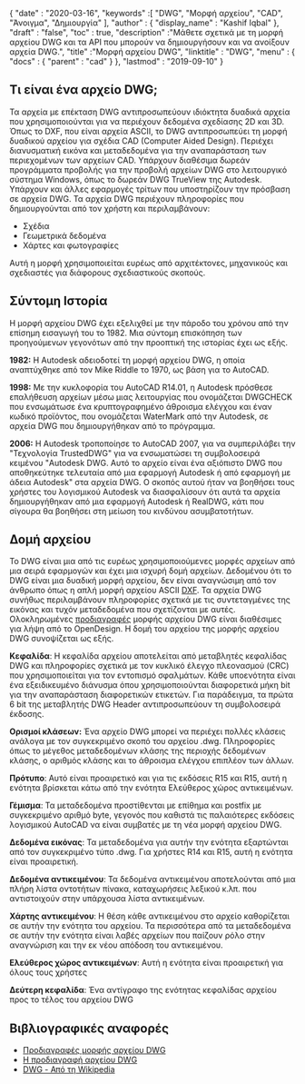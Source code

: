 {
  "date" : "2020-03-16",
  "keywords" :[ "DWG", "Μορφή αρχείου", "CAD", "Άνοιγμα", "Δημιουργία" ],
  "author" : {
    "display_name" : "Kashif Iqbal"
},
  "draft" : "false",
  "toc" : true,
  "description" :"Μάθετε σχετικά με τη μορφή αρχείου DWG και τα API που μπορούν να δημιουργήσουν και να ανοίξουν αρχεία DWG.",
  "title" :"Μορφή αρχείου DWG",
  "linktitle" : "DWG",
  "menu" : {
    "docs" : {
      "parent" : "cad"
}
},
  "lastmod" : "2019-09-10"
}

## Τι είναι ένα αρχείο DWG;

Τα αρχεία με επέκταση DWG αντιπροσωπεύουν ιδιόκτητα δυαδικά αρχεία που χρησιμοποιούνται για να περιέχουν δεδομένα σχεδίασης 2D και 3D. Όπως το DXF, που είναι αρχεία ASCII, το DWG αντιπροσωπεύει τη μορφή δυαδικού αρχείου για σχέδια CAD (Computer Aided Design). Περιέχει διανυσματική εικόνα και μεταδεδομένα για την αναπαράσταση των περιεχομένων των αρχείων CAD. Υπάρχουν διαθέσιμα δωρεάν προγράμματα προβολής για την προβολή αρχείων DWG στο λειτουργικό σύστημα Windows, όπως το δωρεάν DWG TrueView της Autodesk. Υπάρχουν και άλλες εφαρμογές τρίτων που υποστηρίζουν την πρόσβαση σε αρχεία DWG. Τα αρχεία DWG περιέχουν πληροφορίες που δημιουργούνται από τον χρήστη και περιλαμβάνουν:

* Σχέδια
* Γεωμετρικά δεδομένα
* Χάρτες και φωτογραφίες

Αυτή η μορφή χρησιμοποιείται ευρέως από αρχιτέκτονες, μηχανικούς και σχεδιαστές για διάφορους σχεδιαστικούς σκοπούς.

## Σύντομη Ιστορία ##

Η μορφή αρχείου DWG έχει εξελιχθεί με την πάροδο του χρόνου από την επίσημη εισαγωγή του το 1982. Μια σύντομη επισκόπηση των προηγούμενων γεγονότων από την προοπτική της ιστορίας έχει ως εξής.

**1982:** Η Autodesk αδειοδοτεί τη μορφή αρχείου DWG, η οποία αναπτύχθηκε από τον Mike Riddle το 1970, ως βάση για το AutoCAD.

**1998:** Με την κυκλοφορία του AutoCAD R14.01, η Autodesk πρόσθεσε επαλήθευση αρχείων μέσω μιας λειτουργίας που ονομάζεται DWGCHECK που ενσωμάτωσε ένα κρυπτογραφημένο άθροισμα ελέγχου και έναν κωδικό προϊόντος, που ονομάζεται WaterMark από την Autodesk, σε αρχεία DWG που δημιουργήθηκαν από το πρόγραμμα.

**2006:** Η Autodesk τροποποίησε το AutoCAD 2007, για να συμπεριλάβει την "Τεχνολογία TrustedDWG" για να ενσωματώσει τη συμβολοσειρά κειμένου "Autodesk DWG. Αυτό το αρχείο είναι ένα αξιόπιστο DWG που αποθηκεύτηκε τελευταία από μια εφαρμογή Autodesk ή από εφαρμογή με άδεια Autodesk" στα αρχεία DWG. Ο σκοπός αυτού ήταν να βοηθήσει τους χρήστες του λογισμικού Autodesk να διασφαλίσουν ότι αυτά τα αρχεία δημιουργήθηκαν από μια εφαρμογή Autodesk ή RealDWG, κάτι που σίγουρα θα βοηθήσει στη μείωση του κινδύνου ασυμβατοτήτων.

## Δομή αρχείου ##

Το DWG είναι μια από τις ευρέως χρησιμοποιούμενες μορφές αρχείων από μια σειρά εφαρμογών και έχει μια ισχυρή δομή αρχείων. Δεδομένου ότι το DWG είναι μια δυαδική μορφή αρχείου, δεν είναι αναγνώσιμη από τον άνθρωπο όπως η απλή μορφή αρχείου ASCII [DXF](/el/cad/dxf/). Τα αρχεία DWG συνήθως περιλαμβάνουν πληροφορίες σχετικά με τις συντεταγμένες της εικόνας και τυχόν μεταδεδομένα που σχετίζονται με αυτές. Ολοκληρωμένες [προδιαγραφές](https://www.opendesign.com/files/guestdownloads/OpenDesign_Specification_for_.dwg_files.pdf) μορφής αρχείου DWG είναι διαθέσιμες για λήψη από το OpenDesign. Η δομή του αρχείου της μορφής αρχείου DWG συνοψίζεται ως εξής.

**Κεφαλίδα**: Η κεφαλίδα αρχείου αποτελείται από μεταβλητές κεφαλίδας DWG και πληροφορίες σχετικά με τον κυκλικό έλεγχο πλεονασμού (CRC) που χρησιμοποιείται για τον εντοπισμό σφαλμάτων. Κάθε υποενότητα είναι ένα εξειδικευμένο διάνυσμα όπου χρησιμοποιούνται διαφορετικά μήκη bit για την αναπαράσταση διαφορετικών ετικετών. Για παράδειγμα, τα πρώτα 6 bit της μεταβλητής DWG Header αντιπροσωπεύουν τη συμβολοσειρά έκδοσης.

**Ορισμοί κλάσεων:** Ένα αρχείο DWG μπορεί να περιέχει πολλές κλάσεις ανάλογα με τον συγκεκριμένο σκοπό του αρχείου .dwg. Πληροφορίες όπως το μέγεθος μεταδεδομένων κλάσης της περιοχής δεδομένων κλάσης, ο αριθμός κλάσης και το άθροισμα ελέγχου επιπλέον των άλλων.

**Πρότυπο**: Αυτό είναι προαιρετικό και για τις εκδόσεις R15 και R15, αυτή η ενότητα βρίσκεται κάτω από την ενότητα Ελεύθερος χώρος αντικειμένων.

**Γέμισμα**: Τα μεταδεδομένα προστίθενται με επίθημα και postfix με συγκεκριμένο αριθμό byte, γεγονός που καθιστά τις παλαιότερες εκδόσεις λογισμικού AutoCAD να είναι συμβατές με τη νέα μορφή αρχείου DWG.

**Δεδομένα εικόνας**: Τα μεταδεδομένα για αυτήν την ενότητα εξαρτώνται από τον συγκεκριμένο τύπο .dwg. Για χρήστες R14 και R15, αυτή η ενότητα είναι προαιρετική.

**Δεδομένα αντικειμένου**: Τα δεδομένα αντικειμένου αποτελούνται από μια πλήρη λίστα οντοτήτων πίνακα, καταχωρήσεις λεξικού κ.λπ. που αντιστοιχούν στην υπάρχουσα λίστα αντικειμένων.

**Χάρτης αντικειμένου**: Η θέση κάθε αντικειμένου στο αρχείο καθορίζεται σε αυτήν την ενότητα του αρχείου. Τα περισσότερα από τα μεταδεδομένα σε αυτήν την ενότητα είναι λαβές αρχείων που παίζουν ρόλο στην αναγνώριση και την εκ νέου απόδοση του αντικειμένου.

**Ελεύθερος χώρος αντικειμένων**: Αυτή η ενότητα είναι προαιρετική για όλους τους χρήστες

**Δεύτερη κεφαλίδα**: Ένα αντίγραφο της ενότητας κεφαλίδας αρχείου προς το τέλος του αρχείου DWG

## Βιβλιογραφικές αναφορές ##

* [Προδιαγραφές μορφής αρχείου DWG](https://www.opendesign.com/files/guestdownloads/OpenDesign_Specification_for_.dwg_files.pdf)
* [Η προδιαγραφή αρχείου DWG](https://www.scan2cad.com/blog/dwg/file-spec/)
* [DWG - Από τη Wikipedia](https://en.wikipedia.org/wiki/.dwg)

